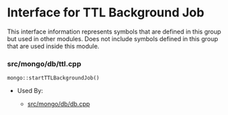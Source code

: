
# Interface for TTL Background Job
This interface information represents symbols that are defined in this group but used in other modules.  Does not include symbols defined in this group that are used inside this module.

### src/mongo/db/ttl.cpp

<div></div>

    mongo::startTTLBackgroundJob()

- Used By:

    - [src/mongo/db/db.cpp](../../../../process\_management/mongos\_and\_mongod\_mains)
